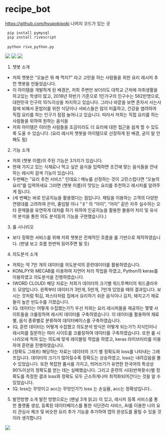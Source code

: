 # recipe_bot
<https://github.com/hyupokipoki>
나머지 코드가 있는 곳

<code> pip install pymysql</code></br>
<code> pip install rivescript </code></br>
<code> python rive_python.py</code>


<image src = "https://github.com/jinhalim/recipe_bot/blob/master/test_image.PNG">
<image src = "https://github.com/jinhalim/recipe_bot/blob/master/food_recipe%EA%B5%AC%ED%98%84.PNG">
  <image src = "https://github.com/jinhalim/recipe_bot/blob/master/big_category(%EC%9D%B4%ED%9B%84%20sub_id%EB%A5%BC%20recipe%20%EC%A0%91%EA%B7%BC%ED%95%98%EA%B2%8C%20%ED%95%A0%EA%B2%83).PNG">
    
1. 챗봇 소개
  -	저희 챗봇은 “오늘은 뭐 해 먹지?” 라고 고민을 하는 사람들을 위한 요리 레시피 추천 챗봇을 만들었습니다.
  -	이 아이템을 개발하게 된 배경은, 저희 주변만 보더라도 대학교 근처에 자취생활을 하고있는 학생이 많고, 2018년 하반기 기준으로 1인가구의 인구수는 562만명으로, 대한민국 인구의 10%이상을 차지하고 있습니다. 
    그러나 바깥을 보면 혼자서 사는사람에 비해서 혼밥러를 위한 식당이나 서비스들은 많이 미흡하고, 건강을 염려하여 직접 요리를 하는 인구가 점점 늘어나고 있습니다.
    따라서 저희는 직접 요리를 하는 사람들을 위하여 원하는 음식을 
  -	저희 아이템은 이러한 사람들을 조금이라도 더 요리에 대한 접근을 쉽게 할 수 있도록 도울 수 있습니다. (요리 레시피 챗봇을 아이템으로 선정하게 된 배경, 굳이 말 안해도 됨) 
2. 기능 소개
  - 저희 (챗봇 이름)의 주된 기능은 3가지가 있습니다. 
  - 현재 가지고 있는 식재료나 먹고 싶은 음식을 입력하면 조건에 맞는 음식들을 안내하는 레시피 검색 기능이 있습니다.
  - 두번쩨는 “요리 추천 서비스” 인데요.! 메뉴를 선정하는 것이 고민스럽다면 “오늘의 요리”를 입력하세요 그러면 (챗봇 이름)이 맛있는 요리를 추천하고 레시피를 알려주게 됩니다.
  - (세 번째는 바로 인공지능을 활용했다는 점입니다. 채팅을 이용하는 고객의 다양한 연령대를 고려하여 은어, 줄임말 이나 “ㅐ” 의 “아이”, “어이” 같은 자주 실수하는 오타 문제들을 유연하게 대처를 하기 위하여 인공지능을 활용한 불용어 처리 및 유사어 분석을 통한 의도 분석등의 기능을 구현했습니다.)
3. 룰 시나리오
  - 보다 정확한 서비스를 위해 저희 챗봇은 전체적인 흐름을 룰 기반으로 제작하였습니다. (판넬 보고 흐름 한번씩 읽어주면 될 듯)
4. 의도분석 소개
  - 저희는 약 7만 개의 데이터를 의도분석의 훈련데이터를 활용하였습니다.
  - KONLPY와 MECAB를 이용하여 자연어 처리 작업을 하였고, Python의 keras를 이용하였고 의도분석을 진행하였습니다.
  - (WORD CLOUD) 해당 자료는 저희가 데이터의 크기별 워드투벡터의 워드클라우드 모양입니다. 왼쪽부터 데이터가 3만개, 5만개, 7만개 있었을 때의 결과입니다. 보시는 것처럼 튀김, 파스타처럼 집에서 요리하기 쉬운 음식이나 김치, 돼지고기 재료들이 높은 빈도수를 가졌습니다.
  - (Q. 데이터는 어떻게 수집했는가?) 우선 저희는 요리 레시피들을 제공하는 몇몇 사이트들을 크롤링하여 레시피 데이터를 구축하였습니다. 이 데이터를 활용하여 재료별, 음식 종류별로 분류하여 데이터베이스를 구축하였습니다.
  - (Q, 훈련 데이터는 어떻게 수집했고 의도분석 방식은 어떻게 되는가?) 지식인이나 레시피를 질문하는 여러 사이트를 크롤링하여 데이터를 구축하였습니다. 또한 룰 시나리오에 적혀 있는 의도에 맞게 레이블링 작업을 하였고, keras 라이브러리를 이용하여 훈련을 진행하였습니다.
  - (정확도 그래프) 해당하는 자료는 데이터의 크기 별 정확도와 loss를 나타내는 그래프입니다. 데이터의 크기가 많아질수록 정확도는 상승하였고, loss는 내려갔음을 볼 수 있었습니다. 또한 복잡한 품사를 가지고, 띄어쓰기가 유연한 한국어의 특성상 90%이상의 정확도를 얻는 데는 실패했습니다.
그리고 훈련의 시대(반복횟수)별 정확도를 측정한 결과 loss와 정확도 모두 근소하게나마 최적화되어간다는 것을 알 수 있었습니다.
  - (Q. loss는 무엇이고 acc는 무엇인가?) loss 는 손실율, acc는 정확성입니다..
5. 발전방향 소개
발전 방향으로는 (팬널 3개 읽고) 이 있고, 레시피 등록 서비스를 통한 플랫폼 생성, 등록된 데이터베이스를 통한 식단관리 서비스, AI를 이용한 나의 요리 관심사 체크 및 비슷한 요리 추가 기능을 추가하여 앱의 완성도를 올릴 수 있을 것이라 생각합니다

<image src = "https://github.com/jinhalim/recipe_bot/blob/master/capstone_image/%EA%B0%80%EC%9D%B4%EB%93%9C%EB%B6%81.png">
  
  
